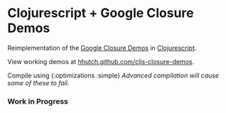 # Clojurescript + Google Closure Demos

Reimplementation of the [Google Closure Demos](http://closure-library.googlecode.com/svn/trunk/closure/goog/demos/) in [Clojurescript](https://github.com/clojure/clojurescript).

View working demos at [hhutch.github.com/cljs-closure-demos](http://hhutch.github.com/cljs-closure-demos/).

Compile using {:optimizations :simple}
*Advanced compilation will cause some of these to fail.*

### Work in Progress
